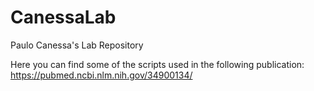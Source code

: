 # CanessaLab
Paulo Canessa's Lab Repository

Here you can find some of the scripts used in the following publication: 
https://pubmed.ncbi.nlm.nih.gov/34900134/
